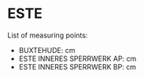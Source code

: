 # ESTE

List of measuring points:

* BUXTEHUDE: <Value topic="rivers/pegel-online/ESTE/BUXTEHUDE/measurementValue"/> cm
* ESTE INNERES SPERRWERK AP: <Value topic="rivers/pegel-online/ESTE/ESTE_INNERES_SPERRWERK_AP/measurementValue"/> cm
* ESTE INNERES SPERRWERK BP: <Value topic="rivers/pegel-online/ESTE/ESTE_INNERES_SPERRWERK_BP/measurementValue"/> cm
